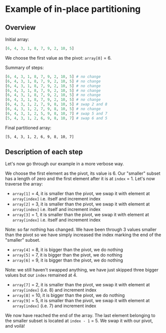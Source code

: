 # Example of in-place partitioning

## Overview 

Initial array:

```python
[6, 4, 3, 1, 8, 7, 9, 2, 10, 5]
```

We choose the first value as the pivot: `array[0]` = 6.

Summary of steps:

```python
[6, 4, 3, 1, 8, 7, 9, 2, 10, 5] # no change
[6, 4, 3, 1, 8, 7, 9, 2, 10, 5] # no change
[6, 4, 3, 1, 8, 7, 9, 2, 10, 5] # no change
[6, 4, 3, 1, 8, 7, 9, 2, 10, 5] # no change
[6, 4, 3, 1, 8, 7, 9, 2, 10, 5] # no change
[6, 4, 3, 1, 8, 7, 9, 2, 10, 5] # no change
[6, 4, 3, 1, 2, 7, 9, 8, 10, 5] # swap 2 and 8
[6, 4, 3, 1, 2, 7, 9, 8, 10, 5] # no change
[6, 4, 3, 1, 2, 5, 9, 8, 10, 7] # swap 5 and 7
[5, 4, 3, 1, 2, 6, 9, 8, 10, 7] # swap 6 and 5
```

Final partitioned array:
```
[5, 4, 3, 1, 2, 6, 9, 8, 10, 7]
```

## Description of each step

Let's now go through our example in a more verbose way.

We choose the first element as the pivot, its value is 6. 
Our "smaller" subset has a length of zero and the first element after it is at `index` = 1. Let's now traverse the array:

* `array[1]` = 4, it is smaller than the pivot, we swap it with element at `array[index]` i.e. itself and increment index
* `array[2]` = 3, it is smaller than the pivot, we swap it with element at `array[index]` i.e. itself and increment index
* `array[3]` = 1, it is smaller than the pivot, we swap it with element at `array[index]` i.e. itself and increment index

Note: so far nothing has changed. We have been through 3 values smaller than the pivot so we have simply increased the index marking the end of the "smaller" subset.

* `array[4]` = 8, it is bigger than the pivot, we do nothing
* `array[5]` = 7, it is bigger than the pivot, we do nothing
* `array[6]` = 9, it is bigger than the pivot, we do nothing

Note: we still haven't swapped anything, we have just skipped three bigger values but our `index` remained at 4.

* `array[7]` = 2, it is smaller than the pivot, we swap it with element at `array[index]` (i.e. 8) and increment index
* `array[8]` = 10, it is bigger than the pivot, we do nothing
* `array[9]` = 5, it is smaller than the pivot, we swap it with element at `array[index]` (i.e. 7) and increment index

We now have reached the end of the array. The last element belonging to the smaller subset is located at `index - 1` = 5. We swap it with our pivot, and voilà!
